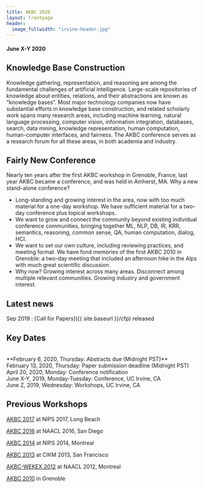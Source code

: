 ```yaml
---
title: AKBC 2020
layout: frontpage
header:
  image_fullwidth: "irvine-header.jpg"
---
```


#### June X-Y 2020

## Knowledge Base Construction

Knowledge gathering, representation, and reasoning are among the fundamental challenges of artificial intelligence. Large-scale repositories of knowledge about entities, relations, and their abstractions are known as “knowledge bases”. Most major technology companies now have substantial efforts in knowledge base construction, and related scholarly work spans many research areas, including machine learning, natural language processing, computer vision, information integration, databases, search, data mining, knowledge representation, human computation, human-computer interfaces, and fairness. The AKBC conference serves as a research forum for all these areas, in both academia and industry.

## Fairly New Conference

Nearly ten years after the first AKBC workshop in Grenoble, France, last year AKBC became a conference, and was held in Amherst, MA. Why a new stand-alone conference?

- Long-standing and growing interest in the area, now with too much material for a one-day workshop. We have sufficient material for a two-day conference plus topical workshops.
- We want to grow and connect the community beyond existing individual conference communities, bringing together ML, NLP, DB, IR, KRR, semantics, reasoning, common sense, QA, human computation, dialog, HCI.
- We want to set our own culture, including reviewing practices, and meeting format. We have fond memories of the first AKBC 2010 in Grenoble: a two-day meeting that included an afternoon hike in the Alps with much great scientific discussion.
- Why now? Growing interest across many areas. Disconnect among multiple relevant communities. Growing industry and government interest.

## Latest news

Sep 2019 : [Call for Papers]({{ site.baseurl }}/cfp) released <br />

<a name="dates"></a>

## Key Dates

<br />
**February 6, 2020, Thursday: Abstracts due (Midnight PST)**<br />
February 13, 2020, Thursday: Paper submission deadline (Midnight PST)<br />
April 20, 2020, Monday: Conference notification<br />
June X-Y, 2019, Monday-Tuesday: Conference, UC Irvine, CA<br />
June Z, 2019, Wednesday: Workshops, UC Irvine, CA<br />

## Previous Workshops

[AKBC 2017](http://akbc.ws/2017) at NIPS 2017, Long Beach

[AKBC 2016](http://akbc.ws/2016) at NAACL 2016, San Diego

[AKBC 2014](http://akbc.ws/2014) at NIPS 2014, Montreal

[AKBC 2013](http://akbc.ws/2013) at CIKM 2013, San Francisco

[AKBC-WEKEX 2012](http://akbcwekex2012.wordpress.com/) at NAACL 2012, Montreal

[AKBC 2010](http://videolectures.net/akbc2010_grenoble/) in Grenoble
